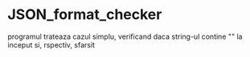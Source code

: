 # JSON_format_checker
programul trateaza cazul simplu, verificand daca string-ul contine "" la inceput si, rspectiv, sfarsit

